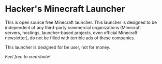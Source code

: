 # Hacker's Minecraft Launcher

This is open source free Minecraft launcher. This launcher is designed to be
independent of any third-party commercial organizations (Minecraft servers, hostings,
launcher-based projects, even official Minecraft newsletter), do not be filled with terrible
ads of these companies.

This launcher is designed for be user, not for money.

*Feel free to contribute!*